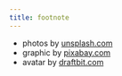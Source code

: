 ```yaml
---
title: footnote
---
```


* photos by [unsplash.com](https://unsplash.com )
* graphic by [pixabay.com](https://pixabay.com)
* avatar by [draftbit.com](https://personas.draftbit.com)
